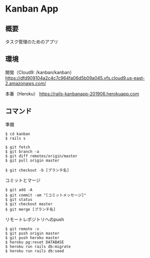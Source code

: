 # Kanban App


## 概要
タスク管理のためのアプリ


## 環境

開発（Cloud9: /kanban/kanban）
https://dfd909104a2c4c7c964fa06d5b09a045.vfs.cloud9.us-east-2.amazonaws.com/

本番（Heroku）
https://rails-kanbanapp-201906.herokuapp.com


## コマンド

準備
```
$ cd kanban
$ rails s

$ git fetch
$ git branch -a
$ git diff remotes/origin/master
$ git pull origin master

$ git checkout -b [ブランチ名]
```

コミットとマージ
```
$ git add -A
$ git commit -am "[コミットメッセージ]"
$ git status
$ git checkout master
$ git merge [ブランチ名]
```

リモートレポジトリへのpush
```
$ git remote -v
$ git push origin master
$ git push heroku master
$ heroku pg:reset DATABASE
$ heroku run rails db:migrate
$ heroku run rails db:seed
```
